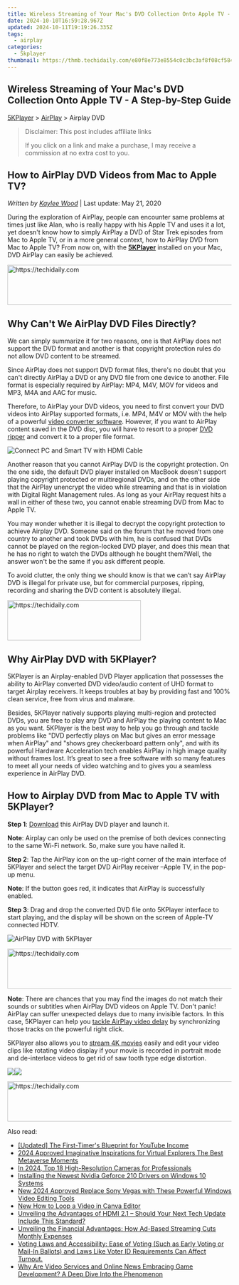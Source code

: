 ```yaml
---
title: Wireless Streaming of Your Mac's DVD Collection Onto Apple TV - A Step-by-Step Guide
date: 2024-10-10T16:59:28.967Z
updated: 2024-10-11T19:19:26.335Z
tags:
  - airplay
categories:
  - 5kplayer
thumbnail: https://thmb.techidaily.com/e80f8e773e8554c0c3bc3af8f08cf584d0a96cf13fd55f62c95158efb815f99f.jpg
---
```


## Wireless Streaming of Your Mac's DVD Collection Onto Apple TV - A Step-by-Step Guide

[5KPlayer](https://tools.techidaily.com/5kplayer/products/) \> [AirPlay](https://tools.techidaily.com/5kplayer/airplay/) \> Airplay DVD

>  Disclaimer: This post includes affiliate links
>
>  If you click on a link and make a purchase, I may receive a commission at no extra cost to you.
>

## How to AirPlay DVD Videos from Mac to Apple TV?

 _Written by [Kaylee Wood](https://www.quora.com/profile/Amanda-Hu-21)_ | Last update: May 21, 2020

During the exploration of AirPlay, people can encounter same problems at times just like Alan, who is really happy with his Apple TV and uses it a lot, yet doesn't know how to simply AirPlay a DVD of Star Trek episodes from Mac to Apple TV, or in a more general context, how to AirPlay DVD from Mac to Apple TV? From now on, with the [**5KPlayer**](https://tools.techidaily.com/5kplayer/products/) installed on your Mac, DVD AirPlay can easily be achieved.

<!-- affiliate ads begin -->
<a href="https://appsumo.8odi.net/c/5597632/2075475/7443" target="_top" id="2075475">
  <img src="//a.impactradius-go.com/display-ad/7443-2075475" border="0" alt="https://techidaily.com" width="728" height="90"/>
</a>
<img height="0" width="0" src="https://appsumo.8odi.net/i/5597632/2075475/7443" style="position:absolute;visibility:hidden;" border="0" />
<!-- affiliate ads end -->

## Why Can't We AirPlay DVD Files Directly?

We can simply summarize it for two reasons, one is that AirPlay does not support the DVD format and another is that copyright protection rules do not allow DVD content to be streamed. 

Since AirPlay does not support DVD format files, there's no doubt that you can't directly AirPlay a DVD or any DVD file from one device to another. File format is especially required by AirPlay: MP4, M4V, MOV for videos and MP3, M4A and AAC for music. 

Therefore, to AirPlay your DVD videos, you need to first convert your DVD videos into AirPlay supported formats, i.e. MP4, M4V or MOV with the help of a powerful [video converter software](https://tools.techidaily.com/5kplayer/products/). However, if you want to AirPlay content saved in the DVD disc, you will have to resort to a proper [DVD ripper](https://tools.techidaily.com/macxdvd/products/) and convert it to a proper file format. 

![Connect PC and Smart TV with HDMI Cable](https://www.5kplayer.com/airplay/img/convert-dvd.jpg) 

Another reason that you cannot AirPlay DVD is the copyright protection. On the one side, the default DVD player installed on MacBook doesn’t support playing copyright protected or multiregional DVDs, and on the other side that the AirPlay unencrypt the video while streaming and that is in violation with Digital Right Management rules. As long as your AirPlay request hits a wall in either of these two, you cannot enable streaming DVD from Mac to Apple TV.

You may wonder whether it is illegal to decrypt the copyright protection to achieve Airplay DVD. Someone said on the forum that he moved from one country to another and took DVDs with him, he is confused that DVDs cannot be played on the region-locked DVD player, and does this mean that he has no right to watch the DVDs although he bought them?Well, the answer won't be the same if you ask different people. 

To avoid clutter, the only thing we should know is that we can’t say AirPlay DVD is illegal for private use, but for commercial purposes, ripping, recording and sharing the DVD content is absolutely illegal. 

<!-- affiliate ads begin -->
<a href="https://aligracehair.sjv.io/c/5597632/1938677/19272" target="_top" id="1938677">
  <img src="//a.impactradius-go.com/display-ad/19272-1938677" border="0" alt="https://techidaily.com" width="300" height="90"/>
</a>
<img height="0" width="0" src="https://aligracehair.sjv.io/i/5597632/1938677/19272" style="position:absolute;visibility:hidden;" border="0" />
<!-- affiliate ads end -->

## Why AirPlay DVD with 5KPlayer?

5KPlayer is an Airplay-enabled DVD Player application that possesses the ability to AirPlay converted DVD video/audio content of UHD format to target Airplay receivers. It keeps troubles at bay by providing fast and 100% clean service, free from virus and malware.

Besides, 5KPlayer natively supports playing multi-region and protected DVDs, you are free to play any DVD and AirPlay the playing content to Mac as you want. 5KPlayer is the best way to help you go through and tackle problems like "DVD perfectly plays on Mac but gives an error message when AirPlay" and "shows grey checkerboard pattern only", and with its powerful Hardware Acceleration tech enables AirPlay in high image quality without frames lost. It’s great to see a free software with so many features to meet all your needs of video watching and to gives you a seamless experience in AirPlay DVD. 

## How to Airplay DVD from Mac to Apple TV with 5KPlayer?

**Step 1**: [Download](https://tools.techidaily.com/5kplayer/products/) this AirPlay DVD player and launch it.

**Note**: Airplay can only be used on the premise of both devices connecting to the same Wi-Fi network. So, make sure you have nailed it.

**Step 2**: Tap the AirPlay icon on the up-right corner of the main interface of 5KPlayer and select the target DVD AirPlay receiver –Apple TV, in the pop-up menu.

**Note**: If the button goes red, it indicates that AirPlay is successfully enabled.

**Step 3**: Drag and drop the converted DVD file onto 5KPlayer interface to start playing, and the display will be shown on the screen of Apple-TV connected HDTV.

![AirPlay DVD with 5KPlayer](https://www.5kplayer.com/airplay/img/5k-airplay-xsy-airplay-with-win10-15021501.jpg) 

<!-- affiliate ads begin -->
<a href="https://appsumo.8odi.net/c/5597632/2123731/7443" target="_top" id="2123731">
  <img src="//a.impactradius-go.com/display-ad/7443-2123731" border="0" alt="https://techidaily.com" width="728" height="90"/>
</a>
<img height="0" width="0" src="https://appsumo.8odi.net/i/5597632/2123731/7443" style="position:absolute;visibility:hidden;" border="0" />
<!-- affiliate ads end -->

**Note**: There are chances that you may find the images do not match their sounds or subtitles when AirPlay DVD videos on Apple TV. Don't panic! AirPlay can suffer unexpected delays due to many invisible factors. In this case, 5KPlayer can help you [tackle AirPlay video delay](https://tools.techidaily.com/5kplayer/airplay/) by synchronizing those tracks on the powerful right click.

5KPlayer also allows you to [stream 4K movies](https://tools.techidaily.com/5kplayer/airplay/) easily and edit your video clips like rotating video display if your movie is recorded in portrait mode and de-interlace videos to get rid of saw tooth type edge distortion. 

[![](https://www.5kplayer.com/airplay/../button/freedownwhitewin.png)](https://tools.techidaily.com/5kplayer/products/)[![](https://www.5kplayer.com/airplay/../button/freedownbackmac.png)](https://tools.techidaily.com/5kplayer/products/)

<!-- affiliate ads begin -->
<a href="https://appsumo.8odi.net/c/5597632/2082527/7443" target="_top" id="2082527">
  <img src="//a.impactradius-go.com/display-ad/7443-2082527" border="0" alt="https://techidaily.com" width="728" height="90"/>
</a>
<img height="0" width="0" src="https://appsumo.8odi.net/i/5597632/2082527/7443" style="position:absolute;visibility:hidden;" border="0" />
<!-- affiliate ads end -->

<ins class="adsbygoogle"
     style="display:block"
     data-ad-format="autorelaxed"
     data-ad-client="ca-pub-7571918770474297"
     data-ad-slot="1223367746"></ins>

<ins class="adsbygoogle"
     style="display:block"
     data-ad-client="ca-pub-7571918770474297"
     data-ad-slot="8358498916"
     data-ad-format="auto"
     data-full-width-responsive="true"></ins>

<span class="atpl-alsoreadstyle">Also read:</span>
<div><ul>
<li><a href="https://facebook-video-footage.techidaily.com/updated-the-first-timers-blueprint-for-youtube-income/"><u>[Updated] The First-Timer's Blueprint for YouTube Income</u></a></li>
<li><a href="https://some-techniques.techidaily.com/2024-approved-imaginative-inspirations-for-virtual-explorers-the-best-metaverse-moments/"><u>2024 Approved Imaginative Inspirations for Virtual Explorers The Best Metaverse Moments</u></a></li>
<li><a href="https://fox-friendly.techidaily.com/in-2024-top-18-high-resolution-cameras-for-professionals/"><u>In 2024, Top 18 High-Resolution Cameras for Professionals</u></a></li>
<li><a href="https://driver-download.techidaily.com/installing-the-newest-nvidia-geforce-210-drivers-on-windows-10-systems/"><u>Installing the Newest Nvidia Geforce 210 Drivers on Windows 10 Systems</u></a></li>
<li><a href="https://video-content-creator.techidaily.com/new-2024-approved-replace-sony-vegas-with-these-powerful-windows-video-editing-tools/"><u>New 2024 Approved Replace Sony Vegas with These Powerful Windows Video Editing Tools</u></a></li>
<li><a href="https://ai-editing-video.techidaily.com/new-how-to-loop-a-video-in-canva-editor/"><u>New How to Loop a Video in Canva Editor</u></a></li>
<li><a href="https://media-tips.techidaily.com/unveiling-the-advantages-of-hdmi-21-should-your-next-tech-update-include-this-standard/"><u>Unveiling the Advantages of HDMI 2.1 – Should Your Next Tech Update Include This Standard?</u></a></li>
<li><a href="https://media-tips.techidaily.com/unveiling-the-financial-advantages-how-ad-based-streaming-cuts-monthly-expenses/"><u>Unveiling the Financial Advantages: How Ad-Based Streaming Cuts Monthly Expenses</u></a></li>
<li><a href="https://media-tips.techidaily.com/voting-laws-and-accessibility-ease-of-voting-such-as-early-voting-or-mail-in-ballots-and-laws-like-voter-id-requirements-can-affect-turnout/"><u>Voting Laws and Accessibility: Ease of Voting (Such as Early Voting or Mail-In Ballots) and Laws Like Voter ID Requirements Can Affect Turnout.</u></a></li>
<li><a href="https://media-tips.techidaily.com/why-are-video-services-and-online-news-embracing-game-development-a-deep-dive-into-the-phenomenon/"><u>Why Are Video Services and Online News Embracing Game Development? A Deep Dive Into the Phenomenon</u></a></li>
</ul></div>

